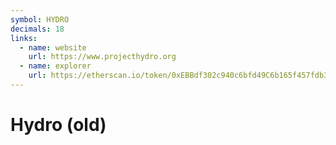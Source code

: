 ```yaml
---
symbol: HYDRO
decimals: 18
links:
  - name: website
    url: https://www.projecthydro.org
  - name: explorer
    url: https://etherscan.io/token/0xEBBdf302c940c6bfd49C6b165f457fdb324649bc
---
```


# Hydro (old)
